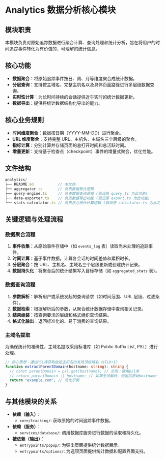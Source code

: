 # Analytics 数据分析核心模块

## 模块职责
本模块负责对原始追踪数据进行聚合计算、查询处理和统计分析，旨在将用户的时间追踪事件转化为有价值的、可理解的统计信息。

## 核心功能
-   **数据聚合**：将原始追踪事件按日、周、月等维度聚合成统计数据。
-   **分层查询**：支持按主域名、完整主机名以及具体页面路径进行多层级数据查询。
-   **实时性计算**：为长时间持续的会话提供近乎实时的统计数据更新。
-   **数据导出**：提供将统计数据结构化导出的能力。

## 核心业务规则
-   **时间维度聚合**：数据按日期（YYYY-MM-DD）进行聚合。
-   **URL 维度聚合**：支持完整 URL、主机名、主域名三个层级的聚合。
-   **指标计算**：分别计算并存储页面的总打开时间和总活跃时间。
-   **增量更新**：支持基于检查点（checkpoint）事件的增量式聚合，优化性能。

## 文件结构
```typescript
analytics/
├── README.md           // 本文档
├── aggregator.ts       // 负责数据聚合逻辑
├── query-engine.ts     // 负责数据查询逻辑 (假设原 query.ts 为此功能)
├── data-exporter.ts    // 负责数据导出功能 (假设原 export.ts 为此功能)
└── stats-calculator.ts // 负责核心统计计算逻辑 (假设原 calculator.ts 为此功能)
```

## 关键逻辑与处理流程

### 数据聚合流程
1.  **事件收集**：从原始事件存储中（如 `events_log` 表）读取尚未处理的追踪事件。
2.  **时间计算**：基于事件数据，计算各会话的时间差值和累积时长。
3.  **分层聚合**：按 URL、主机名、主域名三个层级更新或创建统计记录。
4.  **数据持久化**：将聚合后的统计结果写入目标存储（如 `aggregated_stats` 表）。

### 数据查询流程
1.  **参数解析**：解析用户或系统发起的查询请求（如时间范围、URL 层级、过滤条件）。
2.  **数据检索**：根据解析后的参数，从聚合统计数据存储中查询相关记录。
3.  **结果组装**：按查询要求的层级和格式组织查询结果。
4.  **格式化输出**：返回标准化的、易于消费的查询结果。

### 主域名提取
为确保统计的准确性，主域名提取采用标准库（如 Public Suffix List, PSL）进行处理。
```typescript
// 核心思想：通过PSL库获取给定主机名的有效顶级域名（eTLD+1）
function extractParentDomain(hostname: string): string {
  // const parentDomain = psl.get(hostname); // 示例：使用psl库
  // return parentDomain || hostname; // 如果无法解析，则返回原始hostname
  return "example.com"; // 简化示例
}
```

## 与其他模块的关系
-   **依赖（输入）**：
    -   `core/tracking/`: 获取原始的时间追踪事件数据。
-   **依赖（服务）**：
    -   `services/database/`: 调用数据库服务进行数据的读取和持久化。
-   **被依赖（输出）**：
    -   `entrypoints/popup/`: 为弹出页面提供统计数据展示。
    -   `entrypoints/options/`: 为选项页面提供统计数据和配置界面支持。
